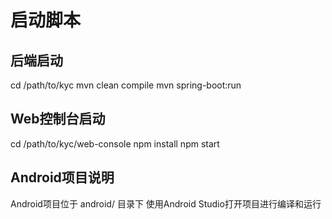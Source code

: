 # 启动脚本

## 后端启动
cd /path/to/kyc
mvn clean compile
mvn spring-boot:run

## Web控制台启动
cd /path/to/kyc/web-console
npm install
npm start

## Android项目说明
Android项目位于 android/ 目录下
使用Android Studio打开项目进行编译和运行